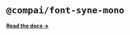# `@compai/font-syne-mono`

[**Read the docs &rarr;**](https://components.ai/docs/typefaces/syne-mono)
